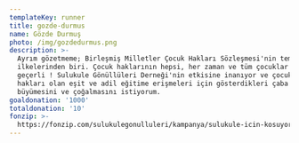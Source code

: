 ```yaml
---
templateKey: runner
title: gozde-durmus
name: Gözde Durmuş
photo: /img/gozdedurmus.png
description: >-
  Ayrım gözetmeme; Birleşmiş Milletler Çocuk Hakları Sözleşmesi'nin temel
  ilkelerinden biri. Çocuk haklarının hepsi, her zaman ve tüm çocuklar için
  geçerli ! Sulukule Gönüllüleri Derneği'nin etkisine inanıyor ve çocukların
  hakları olan eşit ve adil eğitime erişmeleri için gösterdikleri çaba ve emeğin
  büyümesini ve çoğalmasını istiyorum. 
goaldonation: '1000'
totaldonation: '10'
fonzip: >-
  https://fonzip.com/sulukulegonulluleri/kampanya/sulukule-icin-kosuyorum--okulu-terki-onluyorum-42
---
```


